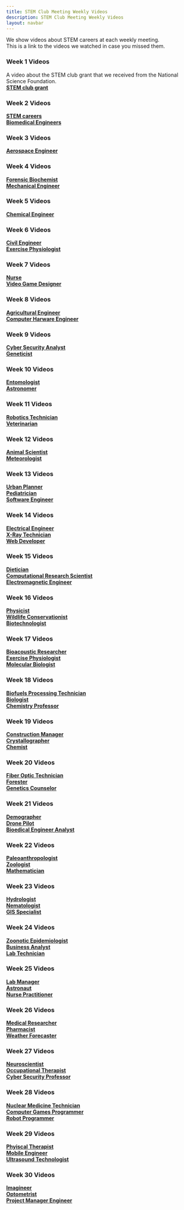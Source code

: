 ```yaml
---
title: STEM Club Meeting Weekly Videos
description: STEM Club Meeting Weekly Videos
layout: navbar
---
```



We show videos about STEM careers at each weekly meeting.                                                 
This is a link to the videos we watched in case you missed them.


### **Week 1 Videos**                                
A video about the STEM club grant that we received from the National Science Foundation.                            
**[STEM club grant](https://www.youtube.com/embed/KlIaY6aWdjo)**


### **Week 2 Videos**                      
**[STEM careers](https://www.youtube.com/embed/3bnMBhO0Ln)**                                                        
**[Biomedical Engineers](https://careerinstem.com/product/bioengineer/)**               
                                                                                                                                                                       

### **Week 3 Videos**                                
**[Aerospace Engineer](https://careerinstem.com/product/aerospace-engineer/)**                 
 
 
### **Week 4 Videos**                                
**[Forensic Biochemist](https://careerinstem.com/product/forensic-biochemist/)**                   
**[Mechanical Engineer](https://careerinstem.com/product/mechanical-engineer/)**            
 
 
### **Week 5 Videos**                                
**[Chemical Engineer](https://careerinstem.com/product/chemical-engineer/)**           
 
 
### **Week 6 Videos**                                
**[Civil Engineer](https://careerinstem.com/product/civil-engineer/)**          
**[Exercise Physiologist](https://careerinstem.com/product/exercise-physiologist/)**                             
 
 
### **Week 7 Videos**                                
**[Nurse](https://careerinstem.com/product/nurse/)**                                          
**[Video Game Designer](https://careerinstem.com/product/video-game-designer/)**                                                                                                           


### **Week 8 Videos**                                
**[Agricultural Engineer](https://careerinstem.com/product/agricultural-engineer/)**                  
**[Computer Harware Engineer](https://careerinstem.com/product/computer-engineer/)**                         


### **Week 9 Videos**                                
**[Cyber Security Analyst](https://careerinstem.com/product/cyber-security-analyst/)**             
**[Geneticist](https://careerinstem.com/product/geneticist/)**                              


### **Week 10 Videos**                                
**[Entomologist](https://careerinstem.com/product/entomologist/)**                                                             
**[Astronomer](https://careerinstem.com/product/astronomer/)**                                                 


### **Week 11 Videos**                                
**[Robotics Technician](https://careerinstem.com/product/robotics-technician/)**                         
**[Veterinarian](https://careerinstem.com/product/veterinarian/)**                           


### **Week 12 Videos**                                
**[Animal Scientist](https://careerinstem.com/product/animal-scientist/)**                   
**[Meteorologist](https://careerinstem.com/product/meteorologist/)**                                           


### **Week 13 Videos**                                
**[Urban Planner](https://careerinstem.com/product/urban-planner/)**                             
**[Pediatrician](https://www.candidcareer.com/video-pediatrician,310896dce21303a8e7fd)**                             
**[Software Engineer](https://www.candidcareer.com/video-software+engineer,f7dff83fc607c5044b2b)**                         


### **Week 14 Videos**                                
**[Electrical Engineer](https://careerinstem.com/product/electrical-engineer/)**                                   
**[X-Ray Technician](https://careerinstem.com/product/x-ray-technician/)**                                      
**[Web Developer](https://www.candidcareer.com/video-web+developer,ee44c9594af615a9de86)**                 


### **Week 15 Videos**                                
**[Dietician](https://careerinstem.com/product/dietician/)**                
**[Computational Research Scientist](https://careerinstem.com/product/computational-research-scientist/)**                   
**[Electromagnetic Engineer](https://www.candidcareer.com/video-electromagnetic+engineer,dfc64c0027fa84709689)**


### **Week 16 Videos**                                
**[Physicist](https://careerinstem.com/product/physicist/)**                                     
**[Wildlife Conservationist](https://careerinstem.com/product/wildlife-conservationist/)**                              
**[Biotechnologist](https://www.candidcareer.com/video-biotechnologist,cb970f96f706e4b12617)**                   


### **Week 17 Videos**                                
**[Bioacoustic Researcher](https://careerinstem.com/product/bioacoustic-researcher/)**                                
**[Exercise Physiologist](https://www.candidcareer.com/video-exercise+physiologist,e13a2129d58d8d8c09a8)**            
**[Molecular Biologist](https://www.candidcareer.com/video-molecular+biologist,c5b1d3e126f44619243b)**                    
                                                                                                   

### **Week 18 Videos**                                
**[Biofuels Processing Technician](https://careerinstem.com/product/biofuels-processing-technician/)**           
**[Biologist](https://careerinstem.com/product/biologist/)**                                                     
**[Chemistry Professor](https://www.candidcareer.com/video-chemistry+professor,9b7b78532779f6ca9420)**        


### **Week 19 Videos**                                
**[Construction Manager](https://careerinstem.com/product/construction-manager/)**                
**[Crystallographer](https://careerinstem.com/product/crystallographer/)**                                       
**[Chemist](https://www.candidcareer.com/video-chemist,14b12aa71e976505e02b)**                           


### **Week 20 Videos**                                
**[Fiber Optic Technician](https://careerinstem.com/product/fiber-optic-technician/)**               
**[Forester](https://careerinstem.com/product/forester/)**                                          
**[Genetics Counselor](https://www.candidcareer.com/video-genetic+counselor,0e3e1d41bf75969e64ce)**              


### **Week 21 Videos**                                
**[Demographer](https://careerinstem.com/product/demographer/)**                         
**[Drone Pilot](https://careerinstem.com/product/drone-pilot/)**                 
**[Bioedical Engineer Analyst](https://www.candidcareer.com/video-biomedical+engineer,dca127d0429d73c443af)**                                                      
                                                                       
                                                                       
### **Week 22 Videos**                                
**[Paleoanthropologist](https://careerinstem.com/product/paleoanthropologist/)**                                                                   
**[Zoologist](https://careerinstem.com/product/zoologist/)**                            
**[Mathematician](https://www.candidcareer.com/video-athlete+and+mathematician,1c92bef604c7ad68380d)**                                                      
                                                                               
                                                
### **Week 23 Videos**                                             
**[Hydrologist](https://careerinstem.com/product/hydrologist/)**                                                       
**[Nematologist](https://careerinstem.com/product/nematologist/)**                                                                              
**[GIS Specialist](https://www.candidcareer.com/video-gis+specialist,bee2be86aa2559ade080)**                                                      

### **Week 24 Videos**                                             
**[Zoonotic Epidemiologist](https://careerinstem.com/product/zoonotic-epidemiologist/)**                       
**[Business Analyst](https://www.candidcareer.com/video-business+analyst,1b06e5749a83e6bed239)**                                                      
**[Lab Technician](https://www.candidcareer.com/video-lab+technician,ba91fffadbdb5a3a9db1)**                                                      
                                                                                                                                                                              
                                                                              
### **Week 25 Videos**                                             
**[Lab Manager](https://www.candidcareer.com/video-lab+manager,defa0b8f4f6fa7ff8ef5)**                                                      
**[Astronaut](https://careerinstem.com/product/astronaut/)**                                                 
**[Nurse Practitioner](https://www.candidcareer.com/video-nurse+practitioner,b752bd7099ed3c9d9ea3)**                                                      
                                                     
                                                                            
### **Week 26 Videos**                                             
**[Medical Researcher](https://www.candidcareer.com/video-medical+scientist,b32b07dd7f645153ee35)**                                                      
**[Pharmacist](https://www.candidcareer.com/video-pharmacist,f6fadfee2190700789d7)**                                                      
**[Weather Forecaster](https://www.candidcareer.com/video-weather+forecaster,b499ad1fca944e6f5c83)**                                                      
                                                     
                                                                        
### **Week 27 Videos**                                             
**[Neuroscientist](https://www.candidcareer.com/video-neuroscientist,2a84b9295c4787772944)**                                                      
**[Occupational Therapist](https://www.candidcareer.com/video-occupational+therapist,302bf877f1f11e8ffef5)**                                                      
**[Cyber Security Professor](https://www.candidcareer.com/video-cybersecurity+professor,e4982e90874d6747e4e5)**                                                      
                                                                       
                                                                       
### **Week 28 Videos**                                             
**[Nuclear Medicine Technician](https://www.candidcareer.com/video-nuclear+medicine+technologist,2c110d21287b3dad1386)**                                                      
**[Computer Games Programmer](https://www.candidcareer.com/video-game+programmer,547eb89c72b9bac20931)**                                                      
**[Robot Programmer](https://www.candidcareer.com/video-robot+programmer,02f520d2f48ad1a57019)**                                                      
                                                                                   
                                                                          
### **Week 29 Videos**                                             
**[Phyiscal Therapist](https://www.candidcareer.com/video-physical+therapist,4b0f404d4219625ca24c)**                                                      
**[Mobile Engineer](https://www.candidcareer.com/video-mobile+engineer,7cf153771824cc0b0009)**                                                      
**[Ultrasound Technologist](https://careerinstem.com/product/ultrasound-technologist/)**                                  
                                                                    
                                                                          
### **Week 30 Videos**                                             
**[Imagineer](https://www.candidcareer.com/video-imagineer,7437a1309dc64e4db32a)**                                                      
**[Optometrist](https://www.candidcareer.com/video-optometrist,e2b086e5bfcae50d9ffa)**                                                      
**[Project Manager Engineer](https://www.candidcareer.com/video-mechanical+engineer,0c82f306c1b8251b8a6a)**                                                      
                                                       
